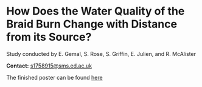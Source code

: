 # How Does the Water Quality of the Braid Burn Change with Distance from its Source?

Study conducted by E. Gemal, S. Rose, S. Griffin, E. Julien, and R. McAlister

**Contact:** s1758915@sms.ed.ac.uk

The finished poster can be found [here](https://github.com/emmagemal/EESFieldCourse_FreshwaterInvertebrates/blob/master/poster.jpg)
